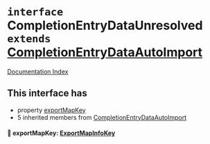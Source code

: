 # `interface` CompletionEntryDataUnresolved `extends` [CompletionEntryDataAutoImport](../interface.CompletionEntryDataAutoImport/README.md)

[Documentation Index](../README.md)

## This interface has

- property [exportMapKey](#-exportmapkey-exportmapinfokey)
- 5 inherited members from [CompletionEntryDataAutoImport](../interface.CompletionEntryDataAutoImport/README.md)


#### 📄 exportMapKey: [ExportMapInfoKey](../type.ExportMapInfoKey/README.md)



